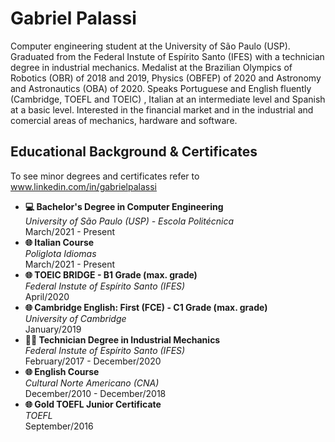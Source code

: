 # Gabriel Palassi
Computer engineering student at the University of São Paulo (USP). Graduated from the Federal Instute of Espírito Santo (IFES) with a technician degree in industrial mechanics. Medalist at the Brazilian Olympics of Robotics (OBR) of 2018 and 2019, Physics (OBFEP) of 2020 and Astronomy and Astronautics (OBA) of 2020. Speaks Portuguese and English fluently (Cambridge, TOEFL and TOEIC) , Italian at an intermediate level and Spanish at a basic level. Interested in the financial market and in the industrial and comercial areas of mechanics, hardware and software.

## Educational Background & Certificates

To see minor degrees and certificates refer to www.linkedin.com/in/gabrielpalassi

* **💻 Bachelor's Degree in Computer Engineering**<br>
  _University of São Paulo (USP) - Escola Politécnica_<br>
  March/2021 - Present
* **🌐 Italian Course**<br>
  _Poliglota Idiomas_<br>
  March/2021 - Present
* **🌐 TOEIC BRIDGE - B1 Grade (max. grade)**<br>
  _Federal Instute of Espírito Santo (IFES)_<br>
  April/2020
* **🌐 Cambridge English: First (FCE) - C1 Grade (max. grade)**<br>
  _University of Cambridge_<br>
  January/2019
* **🧑‍🔧 Technician Degree in Industrial Mechanics**<br>
  _Federal Instute of Espírito Santo (IFES)_<br>
  February/2017 - December/2020
* **🌐 English Course**<br>
  _Cultural Norte Americano (CNA)_<br>
  December/2010 - December/2018
* **🌐 Gold TOEFL Junior Certificate**<br>
  _TOEFL_<br>
  September/2016
